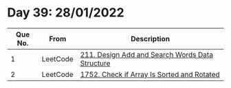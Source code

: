 # Day 39: 28/01/2022

| Que No. | From | Description |
| --- | --- | --- |
| 1 | LeetCode | [211. Design Add and Search Words Data Structure](https://leetcode.com/problems/design-add-and-search-words-data-structure/) |
| 2 | LeetCode | [1752. Check if Array Is Sorted and Rotated](https://leetcode.com/problems/check-if-array-is-sorted-and-rotated/) |
